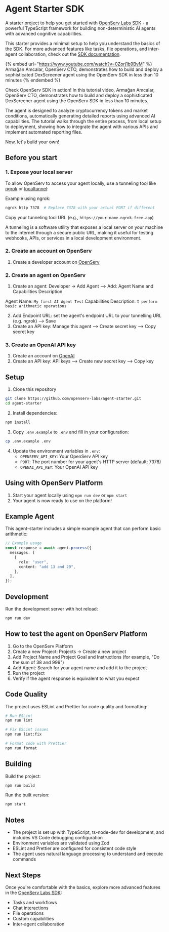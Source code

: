 # Agent Starter SDK

A starter project to help you get started with [OpenServ Labs SDK](https://github.com/openserv-labs/sdk) - a powerful TypeScript framework for building non-deterministic AI agents with advanced cognitive capabilities.

This starter provides a minimal setup to help you understand the basics of the SDK. For more advanced features like tasks, file operations, and inter-agent collaboration, check out the [SDK documentation](https://github.com/openserv-labs/sdk).



{% embed url="https://www.youtube.com/watch?v=0Zorj1b9BvM" %}
Armağan Amcalar, OpenServ CTO, demonstrates how to build and deploy a sophisticated DexScreener agent using the OpenServ SDK in less than 10 minutes
{% endembed %}

Check OpenServ SDK in action! In this tutorial video, Armağan Amcalar, OpenServ CTO, demonstrates how to build and deploy a sophisticated DexScreener agent using the OpenServ SDK in less than 10 minutes.&#x20;

The agent is designed to analyze cryptocurrency tokens and market conditions, automatically generating detailed reports using advanced AI capabilities. The tutorial walks through the entire process, from local setup to deployment, showing how to integrate the agent with various APIs and implement automated reporting files.

Now, let's build your own!

## Before you start

### 1. Expose your local server

To allow OpenServ to access your agent locally, use a tunneling tool like [ngrok](https://ngrok.com/) or [localtunnel](https://github.com/localtunnel/localtunnel):

Example using ngrok:

```bash
ngrok http 7378  # Replace 7378 with your actual PORT if different
```

Copy your tunneling tool URL (e.g., `https://your-name.ngrok-free.app`)

A tunneling is a software utility that exposes a local server on your machine to the internet through a secure public URL, making it useful for testing webhooks, APIs, or services in a local development environment.

### 2. Create an account on OpenServ

1. Create a developer account on [OpenServ](https://platform.openserv.ai)

### 2. Create an agent on OpenServ

1. Create an agent: Developer -> Add Agent --> Add: Agent Name and Capabilities Description

Agent Name: `My first AI Agent Test` Capabilities Description: `I perform basic arithmetic operations`

2. Add Endpoint URL: set the agent's endpoint URL to your tunnelling URL (e.g. ngrok) --> Save
3. Create an API key: Manage this agent --> Create secret key --> Copy secret key

### 3. Create an OpenAI API key

1. Create an account on [OpenAI](https://platform.openai.com/)
2. Create an API key: API keys --> Create new secret key --> Copy key

## Setup

1. Clone this repository

```bash
git clone https://github.com/openserv-labs/agent-starter.git
cd agent-starter
```

2. Install dependencies:

```bash
npm install
```

3. Copy `.env.example` to `.env` and fill in your configuration:

```bash
cp .env.example .env
```

4. Update the environment variables in `.env`:
   * `OPENSERV_API_KEY`: Your OpenServ API key
   * `PORT`: The port number for your agent's HTTP server (default: 7378)
   * `OPENAI_API_KEY`: Your OpenAI API key

## Using with OpenServ Platform

1. Start your agent locally using `npm run dev` or `npm start`
2. Your agent is now ready to use on the platform!

## Example Agent

This agent-starter includes a simple example agent that can perform basic arithmetic:

```typescript
// Example usage
const response = await agent.process({
  messages: [
    {
      role: "user",
      content: "add 13 and 29",
    },
  ],
});
```

## Development

Run the development server with hot reload:

```bash
npm run dev
```

## How to test the agent on OpenServ Platform

1. Go to the OpenServ Platform
2. Create a new Project: Projects -> Create a new project
3. Add Project Name and Project Goal and Instructions (for example, "Do the sum of 38 and 999")
4. Add Agent: Search for your agent name and add it to the project
5. Run the project
6. Verify if the agent response is equivalent to what you expect

## Code Quality

The project uses ESLint and Prettier for code quality and formatting:

```bash
# Run ESLint
npm run lint

# Fix ESLint issues
npm run lint:fix

# Format code with Prettier
npm run format
```

## Building

Build the project:

```bash
npm run build
```

Run the built version:

```bash
npm start
```

## Notes

* The project is set up with TypeScript, ts-node-dev for development, and includes VS Code debugging configuration
* Environment variables are validated using Zod
* ESLint and Prettier are configured for consistent code style
* The agent uses natural language processing to understand and execute commands

## Next Steps

Once you're comfortable with the basics, explore more advanced features in the [OpenServ Labs SDK](https://github.com/openserv-labs/sdk):

* Tasks and workflows
* Chat interactions
* File operations
* Custom capabilities
* Inter-agent collaboration
